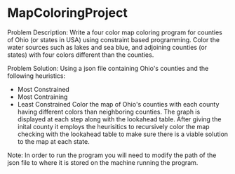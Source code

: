 # MapColoringProject
Problem Description:
Write a four color map coloring program for counties of Ohio (or states in USA) using
constraint based programming. Color the water sources such as lakes and sea blue, and
adjoining counties (or states) with four colors different than the counties.

Problem Solution:
Using a json file containing Ohio's counties and the following heuristics:
- Most Constrained
- Most Contraining
- Least Constrained
Color the map of Ohio's counties with each county having different colors than neighboring
counties. The graph is displayed at each step along with the lookahead table. After giving
the inital county it employs the heurisitics to recursively color the map checking with the
lookahead table to make sure there is a viable solution to the map at each state.

Note:
In order to run the program you will need to modify the path of the json file to where it is
stored on the machine running the program.
